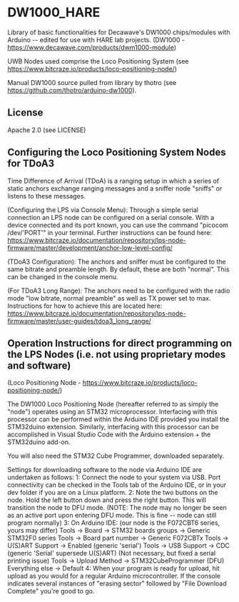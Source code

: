 # DW1000_HARE

Library of basic functionalities for Decawave's DW1000 chips/modules with Arduino -- edited for use with HARE lab projects. (DW1000 - https://www.decawave.com/products/dwm1000-module)

UWB Nodes used comprise the Loco Positioning System (see https://www.bitcraze.io/products/loco-positioning-node/)

Manual DW1000 source pulled from library by thotro (see https://github.com/thotro/arduino-dw1000).

## License

Apache 2.0 (see LICENSE)

## Configuring the Loco Positioning System Nodes for TDoA3

Time Difference of Arrival (TDoA) is a ranging setup in which a series of static anchors exchange ranging messages and a sniffer node "sniffs" or listens to these messages.

(Configuring the LPS via Console Menu): Through a simple serial connection an LPS node can be configured on a serial console. With a device connected and its port known, you can use the command "picocom /dev/'PORT'" in your terminal. Further instructions can be found here: https://www.bitcraze.io/documentation/repository/lps-node-firmware/master/development/anchor-low-level-config/

(TDoA3 Configuration): The anchors and sniffer must be configured to the same bitrate and preamble length. By default, these are both "normal". This can be changed in the console menu.

(For TDoA3 Long Range): The anchors need to be configured with the radio mode "low bitrate, normal preamble" as well as TX power set to max. Instructions for how to achieve this are located here: https://www.bitcraze.io/documentation/repository/lps-node-firmware/master/user-guides/tdoa3_long_range/


## Operation Instructions for direct programming on the LPS Nodes (i.e. not using proprietary modes and software)

(Loco Positioning Node - https://www.bitcraze.io/products/loco-positioning-node/)

The DW1000 Loco Positioning Node (hereafter referred to as simply the "node") operates using an STM32 microprocessor. Interfacing with this processor can be performed within the Arduino IDE provided you install the STM32duino extension. Similarly, interfacing with this processor can be accomplished in Visual Studio Code with the Arduino extension + the STM32duino add-on.

You will also need the STM32 Cube Programmer, downloaded separately.

Settings for downloading software to the node via Arduino IDE are undertaken as follows:
1: Connect the node to your system via USB. Port connectivity can be checked in the Tools tab of the Arduino IDE, or in your dev folder if you are on a Linux platform.
2: Note the two buttons on the node. Hold the left button down and press the right button. This will transition the node to DFU mode. (NOTE: The node may no longer be seen as an active port upon entering DFU mode. This is fine -- node can still program normally)
3: On Arduino IDE: (our node is the F072CBT6 series, yours may differ)
	Tools -> Board -> STM32 boards groups -> Generic STM32F0 series
	Tools -> Board part number -> Generic F072CBTx
	Tools -> U(S)ART Support -> Enabled (generic 'serial')
	Tools -> USB Support -> CDC (generic 'Serial' supersede U(S)ART)        (Not necessary, but fixed a serial printing issue)
	Tools -> Upload Method -> STM32CubeProgrammer (DFU)
	Everything else -> Default
4: When your program is ready for upload, hit upload as you would for a regular Arduino microcontroller. If the console indicates several instances of "erasing sector" followed by "File Download Complete" you're good to go.
	

